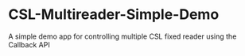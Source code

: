 # CSL-Multireader-Simple-Demo
A simple demo app for controlling multiple CSL fixed reader using the Callback API
